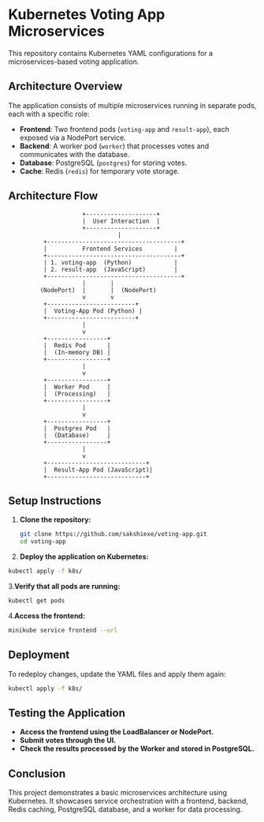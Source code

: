 # Kubernetes Voting App Microservices

This repository contains Kubernetes YAML configurations for a microservices-based voting application.

## Architecture Overview

The application consists of multiple microservices running in separate pods, each with a specific role:

- **Frontend**: Two frontend pods (`voting-app` and `result-app`), each exposed via a NodePort service.
- **Backend**: A worker pod (`worker`) that processes votes and communicates with the database.
- **Database**: PostgreSQL (`postgres`) for storing votes.
- **Cache**: Redis (`redis`) for temporary vote storage.

## Architecture Flow

```plaintext
                     +--------------------+
                     |  User Interaction  |
                     +--------------------+
                               |
          +--------------------------------------+
          |          Frontend Services         |
          +--------------------------------------+
          | 1. voting-app  (Python)            |
          | 2. result-app  (JavaScript)        |
          +--------------------------------------+
                     |       |
         (NodePort)  |       |  (NodePort)
                     v       v
          +-------------------------+
          |  Voting-App Pod (Python) |
          +-------------------------+
                     |
                     v
          +-----------------+
          |  Redis Pod      |
          |  (In-memory DB) |
          +-----------------+
                     |
                     v
          +-----------------+
          |  Worker Pod     |
          |  (Processing)   |
          +-----------------+
                     |
                     v
          +-----------------+
          |  Postgres Pod   |
          |  (Database)     |
          +-----------------+
                     |
                     v
          +----------------------------+
          |  Result-App Pod (JavaScript)|
          +----------------------------+
```
## Setup Instructions

1. **Clone the repository:**
   ```sh
   git clone https://github.com/sakshiexe/voting-app.git
   cd voting-app
   ```
   
2. **Deploy the application on Kubernetes:**
```sh
kubectl apply -f k8s/
```

3.**Verify that all pods are running:**
```sh
kubectl get pods
```

4.**Access the frontend:**
```sh
minikube service frontend --url
```

## Deployment

To redeploy changes, update the YAML files and apply them again:
```sh
kubectl apply -f k8s/
```

## Testing the Application

- **Access the frontend using the LoadBalancer or NodePort.**
- **Submit votes through the UI.**
- **Check the results processed by the Worker and stored in PostgreSQL.**

## Conclusion

This project demonstrates a basic microservices architecture using Kubernetes. It showcases service orchestration with a frontend, backend, Redis caching, PostgreSQL database, and a worker for data processing.






